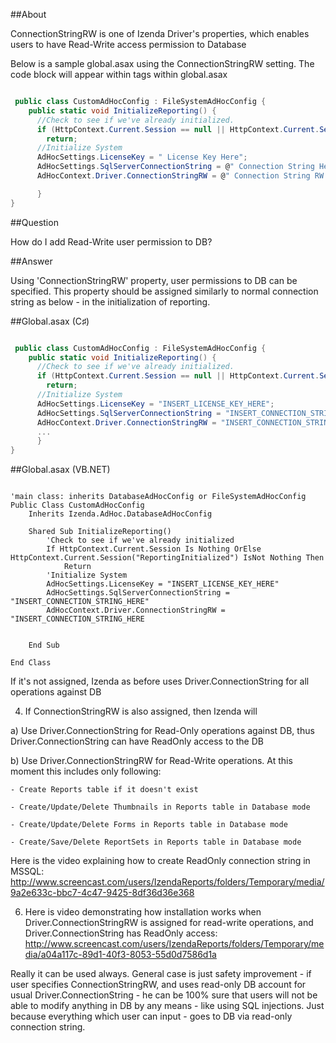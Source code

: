 ##About

ConnectionStringRW is one of Izenda Driver's properties, which enables users to have Read-Write access permission to Database


Below is a sample global.asax using the ConnectionStringRW setting. The code block will appear within <script runat="server"> </script> tags within global.asax

```csharp

 public class CustomAdHocConfig : FileSystemAdHocConfig {
    public static void InitializeReporting() {
      //Check to see if we've already initialized.
      if (HttpContext.Current.Session == null || HttpContext.Current.Session["ReportingInitialized"] != null)
        return;
      //Initialize System
      AdHocSettings.LicenseKey = " License Key Here";
      AdHocSettings.SqlServerConnectionString = @" Connection String Here";
      AdHocContext.Driver.ConnectionStringRW = @" Connection String RW Here";   // ConnectionStringRW was used

      }
}
```



##Question

How do I add Read-Write user permission to DB?

##Answer

Using 'ConnectionStringRW' property, user permissions to DB can be specified. This property should be assigned similarly to normal connection string as below - in the initialization of reporting.

##Global.asax (C♯)
```csharp

 public class CustomAdHocConfig : FileSystemAdHocConfig {
    public static void InitializeReporting() {
      //Check to see if we've already initialized.
      if (HttpContext.Current.Session == null || HttpContext.Current.Session["ReportingInitialized"] != null)
        return;
      //Initialize System
      AdHocSettings.LicenseKey = "INSERT_LICENSE_KEY_HERE";
      AdHocSettings.SqlServerConnectionString = "INSERT_CONNECTION_STRING_HERE";
      AdHocContext.Driver.ConnectionStringRW = "INSERT_CONNECTION_STRING_HERE";   // ConnectionStringRW was used
      ...
      }
}
```
##Global.asax (VB.NET)

```visualbasic

'main class: inherits DatabaseAdHocConfig or FileSystemAdHocConfig
Public Class CustomAdHocConfig
    Inherits Izenda.AdHoc.DatabaseAdHocConfig

    Shared Sub InitializeReporting()
        'Check to see if we've already initialized
        If HttpContext.Current.Session Is Nothing OrElse HttpContext.Current.Session("ReportingInitialized") IsNot Nothing Then
            Return
        'Initialize System
        AdHocSettings.LicenseKey = "INSERT_LICENSE_KEY_HERE"
        AdHocSettings.SqlServerConnectionString = "INSERT_CONNECTION_STRING_HERE"
        AdHocContext.Driver.ConnectionStringRW = "INSERT_CONNECTION_STRING_HERE


    End Sub

End Class
```



If it's not assigned, Izenda as before uses Driver.ConnectionString for all operations against DB


4) If ConnectionStringRW is also assigned, then Izenda will

  a) Use Driver.ConnectionString for Read-Only operations against DB, thus Driver.ConnectionString can have ReadOnly access to the DB

  b) Use Driver.ConnectionStringRW for Read-Write operations. At this moment this includes only following:

    - Create Reports table if it doesn't exist

    - Create/Update/Delete Thumbnails in Reports table in Database mode

    - Create/Update/Delete Forms in Reports table in Database mode

    - Create/Save/Delete ReportSets in Reports table in Database mode


Here is the video explaining how to create ReadOnly connection string in MSSQL: http://www.screencast.com/users/IzendaReports/folders/Temporary/media/9a2e633c-bbc7-4c47-9425-8df36d36e368

6) Here is video demonstrating how installation works when Driver.ConnectionStringRW is assigned for read-write operations, and Driver.ConnectionString has ReadOnly access: http://www.screencast.com/users/IzendaReports/folders/Temporary/media/a04a117c-89d1-40f3-8053-55d0d7586d1a


Really it can be used always. General case is just safety improvement - if user specifies ConnectionStringRW, and uses read-only DB account for usual Driver.ConnectionString - he can be 100% sure that users will not be able to modify anything in DB by any means - like using SQL injections. Just because everything which user can input - goes to DB via read-only connection string.
